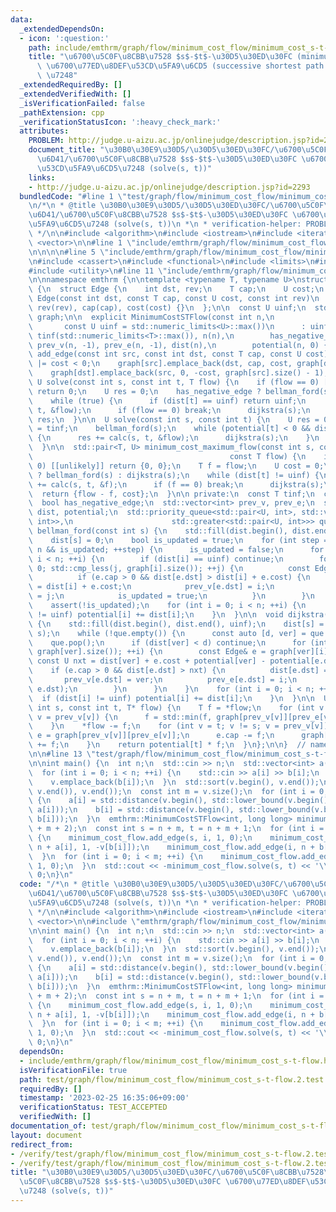 ```yaml
---
data:
  _extendedDependsOn:
  - icon: ':question:'
    path: include/emthrm/graph/flow/minimum_cost_flow/minimum_cost_s-t-flow.hpp
    title: "\u6700\u5C0F\u8CBB\u7528 $s$-$t$-\u30D5\u30ED\u30FC (minimum cost $s$-$t$-flow)\
      \ \u6700\u77ED\u8DEF\u53CD\u5FA9\u6CD5 (successive shortest path algorithm)\
      \ \u7248"
  _extendedRequiredBy: []
  _extendedVerifiedWith: []
  _isVerificationFailed: false
  _pathExtension: cpp
  _verificationStatusIcon: ':heavy_check_mark:'
  attributes:
    PROBLEM: http://judge.u-aizu.ac.jp/onlinejudge/description.jsp?id=2293
    document_title: "\u30B0\u30E9\u30D5/\u30D5\u30ED\u30FC/\u6700\u5C0F\u8CBB\u7528\
      \u6D41/\u6700\u5C0F\u8CBB\u7528 $s$-$t$-\u30D5\u30ED\u30FC \u6700\u77ED\u8DEF\
      \u53CD\u5FA9\u6CD5\u7248 (solve(s, t))"
    links:
    - http://judge.u-aizu.ac.jp/onlinejudge/description.jsp?id=2293
  bundledCode: "#line 1 \"test/graph/flow/minimum_cost_flow/minimum_cost_s-t-flow.2.test.cpp\"\
    \n/*\n * @title \u30B0\u30E9\u30D5/\u30D5\u30ED\u30FC/\u6700\u5C0F\u8CBB\u7528\
    \u6D41/\u6700\u5C0F\u8CBB\u7528 $s$-$t$-\u30D5\u30ED\u30FC \u6700\u77ED\u8DEF\u53CD\
    \u5FA9\u6CD5\u7248 (solve(s, t))\n *\n * verification-helper: PROBLEM http://judge.u-aizu.ac.jp/onlinejudge/description.jsp?id=2293\n\
    \ */\n\n#include <algorithm>\n#include <iostream>\n#include <iterator>\n#include\
    \ <vector>\n\n#line 1 \"include/emthrm/graph/flow/minimum_cost_flow/minimum_cost_s-t-flow.hpp\"\
    \n\n\n\n#line 5 \"include/emthrm/graph/flow/minimum_cost_flow/minimum_cost_s-t-flow.hpp\"\
    \n#include <cassert>\n#include <functional>\n#include <limits>\n#include <queue>\n\
    #include <utility>\n#line 11 \"include/emthrm/graph/flow/minimum_cost_flow/minimum_cost_s-t-flow.hpp\"\
    \n\nnamespace emthrm {\n\ntemplate <typename T, typename U>\nstruct MinimumCostSTFlow\
    \ {\n  struct Edge {\n    int dst, rev;\n    T cap;\n    U cost;\n    explicit\
    \ Edge(const int dst, const T cap, const U cost, const int rev)\n        : dst(dst),\
    \ rev(rev), cap(cap), cost(cost) {}\n  };\n\n  const U uinf;\n  std::vector<std::vector<Edge>>\
    \ graph;\n\n  explicit MinimumCostSTFlow(const int n,\n                      \
    \       const U uinf = std::numeric_limits<U>::max())\n      : uinf(uinf), graph(n),\
    \ tinf(std::numeric_limits<T>::max()), n(n),\n        has_negative_edge(false),\
    \ prev_v(n, -1), prev_e(n, -1), dist(n),\n        potential(n, 0) {}\n\n  void\
    \ add_edge(const int src, const int dst, const T cap, const U cost) {\n    has_negative_edge\
    \ |= cost < 0;\n    graph[src].emplace_back(dst, cap, cost, graph[dst].size());\n\
    \    graph[dst].emplace_back(src, 0, -cost, graph[src].size() - 1);\n  }\n\n \
    \ U solve(const int s, const int t, T flow) {\n    if (flow == 0) [[unlikely]]\
    \ return 0;\n    U res = 0;\n    has_negative_edge ? bellman_ford(s) : dijkstra(s);\n\
    \    while (true) {\n      if (dist[t] == uinf) return uinf;\n      res += calc(s,\
    \ t, &flow);\n      if (flow == 0) break;\n      dijkstra(s);\n    }\n    return\
    \ res;\n  }\n\n  U solve(const int s, const int t) {\n    U res = 0;\n    T flow\
    \ = tinf;\n    bellman_ford(s);\n    while (potential[t] < 0 && dist[t] != uinf)\
    \ {\n      res += calc(s, t, &flow);\n      dijkstra(s);\n    }\n    return res;\n\
    \  }\n\n  std::pair<T, U> minimum_cost_maximum_flow(const int s, const int t,\n\
    \                                            const T flow) {\n    if (flow ==\
    \ 0) [[unlikely]] return {0, 0};\n    T f = flow;\n    U cost = 0;\n    has_negative_edge\
    \ ? bellman_ford(s) : dijkstra(s);\n    while (dist[t] != uinf) {\n      cost\
    \ += calc(s, t, &f);\n      if (f == 0) break;\n      dijkstra(s);\n    }\n  \
    \  return {flow - f, cost};\n  }\n\n private:\n  const T tinf;\n  const int n;\n\
    \  bool has_negative_edge;\n  std::vector<int> prev_v, prev_e;\n  std::vector<U>\
    \ dist, potential;\n  std::priority_queue<std::pair<U, int>, std::vector<std::pair<U,\
    \ int>>,\n                      std::greater<std::pair<U, int>>> que;\n\n  void\
    \ bellman_ford(const int s) {\n    std::fill(dist.begin(), dist.end(), uinf);\n\
    \    dist[s] = 0;\n    bool is_updated = true;\n    for (int step = 0; step <\
    \ n && is_updated; ++step) {\n      is_updated = false;\n      for (int i = 0;\
    \ i < n; ++i) {\n        if (dist[i] == uinf) continue;\n        for (int j =\
    \ 0; std::cmp_less(j, graph[i].size()); ++j) {\n          const Edge& e = graph[i][j];\n\
    \          if (e.cap > 0 && dist[e.dst] > dist[i] + e.cost) {\n            dist[e.dst]\
    \ = dist[i] + e.cost;\n            prev_v[e.dst] = i;\n            prev_e[e.dst]\
    \ = j;\n            is_updated = true;\n          }\n        }\n      }\n    }\n\
    \    assert(!is_updated);\n    for (int i = 0; i < n; ++i) {\n      if (dist[i]\
    \ != uinf) potential[i] += dist[i];\n    }\n  }\n\n  void dijkstra(const int s)\
    \ {\n    std::fill(dist.begin(), dist.end(), uinf);\n    dist[s] = 0;\n    que.emplace(0,\
    \ s);\n    while (!que.empty()) {\n      const auto [d, ver] = que.top();\n  \
    \    que.pop();\n      if (dist[ver] < d) continue;\n      for (int i = 0; std::cmp_less(i,\
    \ graph[ver].size()); ++i) {\n        const Edge& e = graph[ver][i];\n       \
    \ const U nxt = dist[ver] + e.cost + potential[ver] - potential[e.dst];\n    \
    \    if (e.cap > 0 && dist[e.dst] > nxt) {\n          dist[e.dst] = nxt;\n   \
    \       prev_v[e.dst] = ver;\n          prev_e[e.dst] = i;\n          que.emplace(dist[e.dst],\
    \ e.dst);\n        }\n      }\n    }\n    for (int i = 0; i < n; ++i) {\n    \
    \  if (dist[i] != uinf) potential[i] += dist[i];\n    }\n  }\n\n  U calc(const\
    \ int s, const int t, T* flow) {\n    T f = *flow;\n    for (int v = t; v != s;\
    \ v = prev_v[v]) {\n      f = std::min(f, graph[prev_v[v]][prev_e[v]].cap);\n\
    \    }\n    *flow -= f;\n    for (int v = t; v != s; v = prev_v[v]) {\n      Edge&\
    \ e = graph[prev_v[v]][prev_e[v]];\n      e.cap -= f;\n      graph[v][e.rev].cap\
    \ += f;\n    }\n    return potential[t] * f;\n  }\n};\n\n}  // namespace emthrm\n\
    \n\n#line 13 \"test/graph/flow/minimum_cost_flow/minimum_cost_s-t-flow.2.test.cpp\"\
    \n\nint main() {\n  int n;\n  std::cin >> n;\n  std::vector<int> a(n), b(n), v;\n\
    \  for (int i = 0; i < n; ++i) {\n    std::cin >> a[i] >> b[i];\n    v.emplace_back(a[i]);\n\
    \    v.emplace_back(b[i]);\n  }\n  std::sort(v.begin(), v.end());\n  v.erase(std::unique(v.begin(),\
    \ v.end()), v.end());\n  const int m = v.size();\n  for (int i = 0; i < n; ++i)\
    \ {\n    a[i] = std::distance(v.begin(), std::lower_bound(v.begin(), v.end(),\
    \ a[i]));\n    b[i] = std::distance(v.begin(), std::lower_bound(v.begin(), v.end(),\
    \ b[i]));\n  }\n  emthrm::MinimumCostSTFlow<int, long long> minimum_cost_flow(n\
    \ + m + 2);\n  const int s = n + m, t = n + m + 1;\n  for (int i = 0; i < n; ++i)\
    \ {\n    minimum_cost_flow.add_edge(s, i, 1, 0);\n    minimum_cost_flow.add_edge(i,\
    \ n + a[i], 1, -v[b[i]]);\n    minimum_cost_flow.add_edge(i, n + b[i], 1, -v[a[i]]);\n\
    \  }\n  for (int i = 0; i < m; ++i) {\n    minimum_cost_flow.add_edge(n + i, t,\
    \ 1, 0);\n  }\n  std::cout << -minimum_cost_flow.solve(s, t) << '\\n';\n  return\
    \ 0;\n}\n"
  code: "/*\n * @title \u30B0\u30E9\u30D5/\u30D5\u30ED\u30FC/\u6700\u5C0F\u8CBB\u7528\
    \u6D41/\u6700\u5C0F\u8CBB\u7528 $s$-$t$-\u30D5\u30ED\u30FC \u6700\u77ED\u8DEF\u53CD\
    \u5FA9\u6CD5\u7248 (solve(s, t))\n *\n * verification-helper: PROBLEM http://judge.u-aizu.ac.jp/onlinejudge/description.jsp?id=2293\n\
    \ */\n\n#include <algorithm>\n#include <iostream>\n#include <iterator>\n#include\
    \ <vector>\n\n#include \"emthrm/graph/flow/minimum_cost_flow/minimum_cost_s-t-flow.hpp\"\
    \n\nint main() {\n  int n;\n  std::cin >> n;\n  std::vector<int> a(n), b(n), v;\n\
    \  for (int i = 0; i < n; ++i) {\n    std::cin >> a[i] >> b[i];\n    v.emplace_back(a[i]);\n\
    \    v.emplace_back(b[i]);\n  }\n  std::sort(v.begin(), v.end());\n  v.erase(std::unique(v.begin(),\
    \ v.end()), v.end());\n  const int m = v.size();\n  for (int i = 0; i < n; ++i)\
    \ {\n    a[i] = std::distance(v.begin(), std::lower_bound(v.begin(), v.end(),\
    \ a[i]));\n    b[i] = std::distance(v.begin(), std::lower_bound(v.begin(), v.end(),\
    \ b[i]));\n  }\n  emthrm::MinimumCostSTFlow<int, long long> minimum_cost_flow(n\
    \ + m + 2);\n  const int s = n + m, t = n + m + 1;\n  for (int i = 0; i < n; ++i)\
    \ {\n    minimum_cost_flow.add_edge(s, i, 1, 0);\n    minimum_cost_flow.add_edge(i,\
    \ n + a[i], 1, -v[b[i]]);\n    minimum_cost_flow.add_edge(i, n + b[i], 1, -v[a[i]]);\n\
    \  }\n  for (int i = 0; i < m; ++i) {\n    minimum_cost_flow.add_edge(n + i, t,\
    \ 1, 0);\n  }\n  std::cout << -minimum_cost_flow.solve(s, t) << '\\n';\n  return\
    \ 0;\n}\n"
  dependsOn:
  - include/emthrm/graph/flow/minimum_cost_flow/minimum_cost_s-t-flow.hpp
  isVerificationFile: true
  path: test/graph/flow/minimum_cost_flow/minimum_cost_s-t-flow.2.test.cpp
  requiredBy: []
  timestamp: '2023-02-25 16:35:06+09:00'
  verificationStatus: TEST_ACCEPTED
  verifiedWith: []
documentation_of: test/graph/flow/minimum_cost_flow/minimum_cost_s-t-flow.2.test.cpp
layout: document
redirect_from:
- /verify/test/graph/flow/minimum_cost_flow/minimum_cost_s-t-flow.2.test.cpp
- /verify/test/graph/flow/minimum_cost_flow/minimum_cost_s-t-flow.2.test.cpp.html
title: "\u30B0\u30E9\u30D5/\u30D5\u30ED\u30FC/\u6700\u5C0F\u8CBB\u7528\u6D41/\u6700\
  \u5C0F\u8CBB\u7528 $s$-$t$-\u30D5\u30ED\u30FC \u6700\u77ED\u8DEF\u53CD\u5FA9\u6CD5\
  \u7248 (solve(s, t))"
---
```

